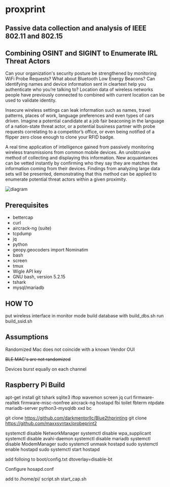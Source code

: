 # proxprint
## Passive data collection and analysis of IEEE 802.11 and 802.15


## Combining OSINT and SIGINT to Enumerate IRL Threat Actors

Can your organization's security posture be strengthened by monitoring WiFi Probe Requests?  What about Bluetooth Low Energy Beacons? Can identifying names and device information sent in cleartext help you authenticate who you’re talking to? Location data of wireless networks people have previously connected to combined with current location can be used to validate identity.  


Insecure wireless settings can leak information such as names, travel patterns, places of work, language preferences and even types of cars driven.  Imagine a potential candidate at a job fair beaconing in the language of a nation-state threat actor, or a potential business partner with probe requests correlating to a competitor’s office, or even being notified of a flipper zero close enough to clone your RFID badge. 

A real time application of intelligence gained from passively monitoring wireless transmissions from common mobile devices.  An unobtrusive method of collecting and displaying this information.  New acquaintances can be vetted instantly by confirming who they say they are matches the information coming from their devices.  Findings from analyzing large data sets will be presented, demonstrating that this method can be applied to enumerate potential threat actors within a given proximity. 



![diagram](https://github.com/maxxsyntax/probeprint/assets/145410040/e39e1497-a7fa-40f6-b940-123169f70eae)



## Prerequisites

- bettercap
- curl
- aircrack-ng (suite)
- tcpdump
- jq
- python
- geopy.geocoders import Nominatim
- bash
- screen
- tmux
- Wigle API key
- GNU bash, version 5.2.15 
- tshark
- mysql/mariadb




## HOW TO
put wireless interface in monitor mode
build database with build_dbs.sh
run build_ssid.sh



## Assumptions
Randomized Mac does not coincide with a known Vendor OUI

~~BLE MAC's are not randomized~~

Devices burst equally on each channel




## Raspberry Pi Build
 apt-get install git tshark sqlite3 iftop wavemon screen jq curl firmware-realtek firmware-misc-nonfree aircrack-ng hostapd fbi toilet fbterm ntpdate mariadb-server python3-mysqldb xxd bc

git clone https://github.com/darkmentorllc/Blue2thprinting
git clone https://github.com/maxxsyntax/probeprint2

systemctl disable NetworkManager
systemctl disable wpa_supplicant
systemctl disable avahi-daemon
systemctl disable mariadb
systemctl disable ModemManager
sudo systemctl unmask hostapd
sudo systemctl enable hostapd
sudo systemctl start hostapd

add folloing to boot/config.txt
dtoverlay=disable-bt

Configure hosapd.conf 


add to /home/pi/
script.sh
start_cap.sh







